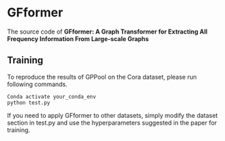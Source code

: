 # GFformer

The source code of **GFformer: A Graph Transformer for Extracting All Frequency Information From Large-scale Graphs**


## Training
To reproduce the results of GPPool on the Cora dataset, please run following commands.
```
Conda activate your_conda_env
python test.py 
```
If you need to apply GFformer to other datasets, simply modify the dataset section in test.py and use the hyperparameters suggested in the paper for training.
